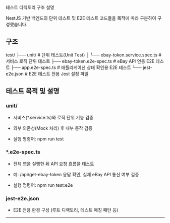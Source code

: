 테스트 디렉토리 구조 설명

NestJS 기반 백엔드의 단위 테스트 및 E2E 테스트 코드들을 목적에 따라 구분하여 구성했습니다.

## 구조

test/
├── unit/ # 단위 테스트(Unit Test)
│ └── ebay-token.service.spec.ts # 서비스 로직 단위 테스트
├── ebay-token.e2e-spec.ts # eBay API 연동 E2E 테스트
├── app.e2e-spec.ts # 애플리케이션 상태 확인용 E2E 테스트
└── jest-e2e.json # E2E 테스트 전용 Jest 설정 파일

## 테스트 목적 및 설명

### unit/

- 서비스(\*.service.ts)와 로직 단위 기능 검증

- 외부 의존성(Mock 처리) 후 내부 동작 검증

- 실행 명령어: npm run test

### \*.e2e-spec.ts

- 전체 앱을 실행한 뒤 API 요청 흐름을 테스트

- 예: /api/get-ebay-token 응답 확인, 실제 eBay API 통신 여부 검증

- 실행 명령어: npm run test:e2e

### jest-e2e.json

- E2E 전용 환경 구성 (루트 디렉토리, 테스트 매칭 패턴 등)

---
